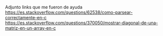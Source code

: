 Adjunto links que me fueron de ayuda
https://es.stackoverflow.com/questions/62538/como-parsear-correctamente-en-c
https://es.stackoverflow.com/questions/370050/mostrar-diagonal-de-una-matriz-en-un-array-en-c
